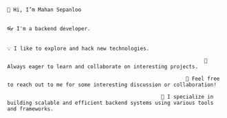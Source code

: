                                                                                         👋 Hi, I’m Mahan Sepanloo
                                                                    
                                                                                        👓 I'm a backend developer.
                                                                    
                                                                               💡 I like to explore and hack new technologies.
                                                                                                                                        
                                                                    🚀 Always eager to learn and collaborate on interesting projects.
                                                                    
                                                              💬 Feel free to reach out to me for some interesting discussion or collaboration!

                                                      🔧 I specialize in building scalable and efficient backend systems using various tools and frameworks.
